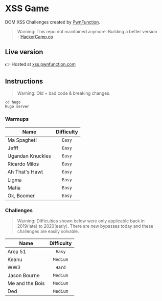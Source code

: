 # XSS Game

DOM XSS Challenges created by [PwnFunction](https://twitter.com/PwnFunction).

> Warning: This repo not maintained anymore. Building a better version - [HackerCamp.co](https://hackercamp.co/)

## Live version

👉 Hosted at [xss.pwnfunction.com](https://xss.pwnfunction.com/)

## Instructions

> Warning: Old + bad code & breaking changes.

```sh
cd hugo
hugo server
```

### Warmups

| Name             | Difficulty |
| ---------------- | :--------: |
| Ma Spaghet!      |   `Easy`   |
| Jefff            |   `Easy`   |
| Ugandan Knuckles |   `Easy`   |
| Ricardo Milos    |   `Easy`   |
| Ah That's Hawt   |   `Easy`   |
| Ligma            |   `Easy`   |
| Mafia            |   `Easy`   |
| Ok, Boomer       |   `Easy`   |

### Challenges

> Warning: Difficulties shown below were only applicable back in 2019(late) to 2020(early). There are new bypasses today and these challenges are easily solvable.

| Name            | Difficulty |
| --------------- | :--------: |
| Area 51         |   `Easy`   |
| Keanu           |  `Medium`  |
| WW3             |   `Hard`   |
| Jason Bourne    |  `Medium`  |
| Me and the Bois |  `Medium`  |
| Ded             |  `Medium`  |
